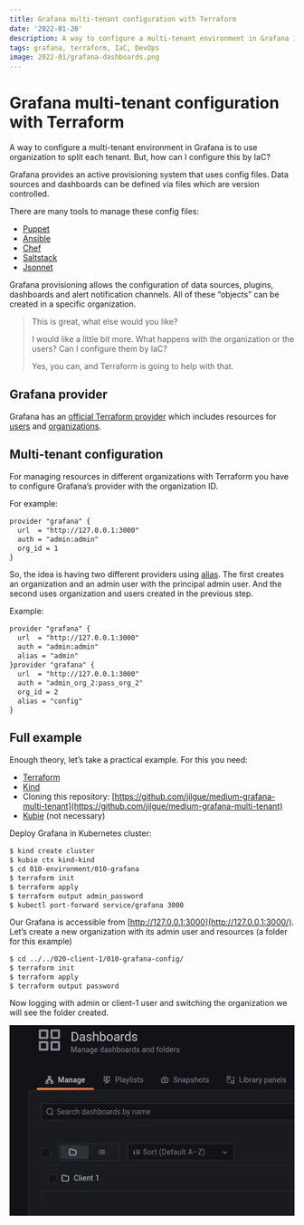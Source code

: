 ```yaml
---
title: Grafana multi-tenant configuration with Terraform
date: '2022-01-20'
description: A way to configure a multi-tenant environment in Grafana is to use organization to split each tenant. But, how can I configure this by IaC?
tags: grafana, terraform, IaC, DevOps
image: 2022-01/grafana-dashboards.png
---
```


# Grafana multi-tenant configuration with Terraform

A way to configure a multi-tenant environment in Grafana is to use organization to split each tenant. But, how can I configure this by IaC?

Grafana provides an active provisioning system that uses config files. Data sources and dashboards can be defined via files which are version controlled.

There are many tools to manage these config files:

- [Puppet](https://forge.puppet.com/puppet/grafana)
- [Ansible](https://github.com/cloudalchemy/ansible-grafana)
- [Chef](https://github.com/JonathanTron/chef-grafana)
- [Saltstack](https://github.com/salt-formulas/salt-formula-grafana)
- [Jsonnet](https://github.com/grafana/grafonnet-lib/)

Grafana provisioning allows the configuration of data sources, plugins, dashboards and alert notification channels. All of these “objects” can be created in a specific organization.

> This is great, what else would you like?
>
> I would like a little bit more. What happens with the organization or the users? Can I configure them by IaC?
>
> Yes, you can, and Terraform is going to help with that.

## Grafana provider

Grafana has an [official Terraform provider](https://registry.terraform.io/providers/grafana/grafana/latest/docs) which includes resources for [users](https://registry.terraform.io/providers/grafana/grafana/latest/docs/resources/user) and [organizations](https://registry.terraform.io/providers/grafana/grafana/latest/docs/resources/organization).

## Multi-tenant configuration

For managing resources in different organizations with Terraform you have to configure Grafana’s provider with the organization ID.

For example:

```hcl
provider "grafana" {
  url  = "http://127.0.0.1:3000"
  auth = "admin:admin"
  org_id = 1
}
```

So, the idea is having two different providers using [alias](https://www.terraform.io/language/providers/configuration#alias-multiple-provider-configurations). The first creates an organization and an admin user with the principal admin user. And the second uses organization and users created in the previous step.

Example:

```hcl
provider "grafana" {
  url  = "http://127.0.0.1:3000"
  auth = "admin:admin"
  alias = "admin"
}provider "grafana" {
  url  = "http://127.0.0.1:3000"
  auth = "admin_org_2:pass_org_2"
  org_id = 2
  alias = "config"
}
```

## Full example

Enough theory, let’s take a practical example. For this you need:

- [Terraform](https://www.terraform.io/downloads)
- [Kind](https://kind.sigs.k8s.io/)
- Cloning this repository: [https://github.com/jilgue/medium-grafana-multi-tenant](https://github.com/jilgue/medium-grafana-multi-tenant)
- [Kubie](https://github.com/sbstp/kubie) (not necessary)

Deploy Grafana in Kubernetes cluster:

```
$ kind create cluster
$ kubie ctx kind-kind
$ cd 010-environment/010-grafana
$ terraform init
$ terraform apply
$ terraform output admin_password
$ kubectl port-forward service/grafana 3000
```

Our Grafana is accessible from [http://127.0.0.1:3000](http://127.0.0.1:3000/). Let’s create a new organization with its admin user and resources (a folder for this example)

```
$ cd ../../020-client-1/010-grafana-config/
$ terraform init
$ terraform apply
$ terraform output password
```

Now logging with admin or client-1 user and switching the organization we will see the folder created.

![http://localhost:3000/dashboards?orgId=2](./grafana-dashboards.png)
